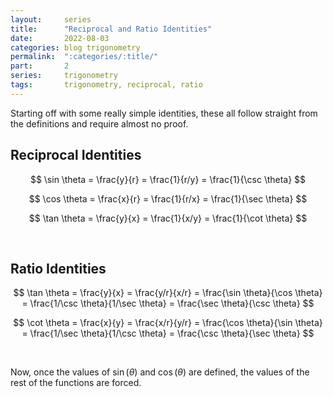 ```yaml
---
layout:     series
title:      "Reciprocal and Ratio Identities"
date:       2022-08-03
categories: blog trigonometry
permalink:  ":categories/:title/"
part:       2
series:     trigonometry
tags:       trigonometry, reciprocal, ratio
---
```


Starting off with some really simple identities, these all follow straight from the definitions and require almost no proof.

## Reciprocal Identities

$$
\sin \theta = \frac{y}{r} = \frac{1}{r/y} = \frac{1}{\csc \theta}
$$

$$
\cos \theta = \frac{x}{r} = \frac{1}{r/x} = \frac{1}{\sec \theta}
$$

$$
\tan \theta = \frac{y}{x} = \frac{1}{x/y} = \frac{1}{\cot \theta}
$$

<br>

## Ratio Identities

$$
\tan \theta = \frac{y}{x} = \frac{y/r}{x/r} = \frac{\sin \theta}{\cos \theta} = \frac{1/\csc \theta}{1/\sec \theta} = \frac{\sec \theta}{\csc \theta}
$$

$$
\cot \theta = \frac{x}{y} = \frac{x/r}{y/r} = \frac{\cos \theta}{\sin \theta} = \frac{1/\sec \theta}{1/\csc \theta} = \frac{\csc \theta}{\sec \theta}
$$

<br>

Now, once the values of $\sin(\theta)$ and $\cos(\theta)$ are defined, the values of the rest of the functions are forced.